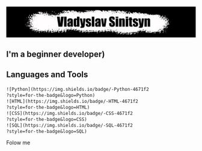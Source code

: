 ![Header](https://github.com/Pontiley24/Pontiley24/blob/main/Assets/%D0%90%D0%B1%D1%81%D1%82%D1%80%D0%B0%D0%BA%D1%86%D0%B8%D1%8F1.jpg)

## I'm a beginner developer)

## Languages and Tools
    ![Python](https://img.shields.io/badge/-Python-4671f2
    ?style=for-the-badge&logo=Python)
    ![HTML](https://img.shields.io/badge/-HTML-4671f2
    ?style=for-the-badge&logo=HTML)
    ![CSS](https://img.shields.io/badge/-CSS-4671f2
    ?style=for-the-badge&logo=CSS)
    ![SQL](https://img.shields.io/badge/-SQL-4671f2
    ?style=for-the-badge&logo=SQL)

Folow me